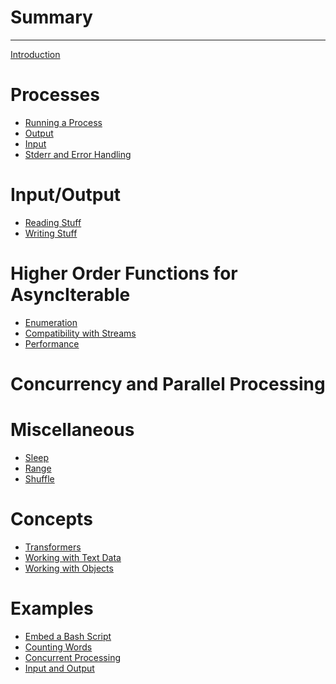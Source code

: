 # Summary

---

[Introduction](./introduction.md)

# Processes

- [Running a Process](./process-run.md)
- [Output](./process-output.md)
- [Input](./process-input.md)
- [Stderr and Error Handling](./process-stderr.md)

# Input/Output

- [Reading Stuff](./io/read.md)
- [Writing Stuff]()

# Higher Order Functions for AsyncIterable

- [Enumeration]()
- [Compatibility with Streams]()
- [Performance](./performance.md)

# Concurrency and Parallel Processing

# Miscellaneous

- [Sleep](./misc/sleep.md)
- [Range]()
- [Shuffle]()

# Concepts

- [Transformers](./transform.md)
- [Working with Text Data](./text-data.md)
- [Working with Objects]()

<!-- - [Stream Conversions](./conversions.md) -->

<!-- - [The Zen of Errors](./errors.md) -->

# Examples

- [Embed a Bash Script]()
- [Counting Words](./example-counting-words.md)
- [Concurrent Processing](./example-concurrent-processing.md)
- [Input and Output](./example-io.md)

<!-- # Minutia

- [Run and the Spread Operator](./spread.md)

- [Level 1](./level1.md)
  - [Level 2](./level2.md)
    - [Level 3](./level3.md) -->

<!-- ---

[Preprocessor Test](./preprocessor-test.md)
-->
